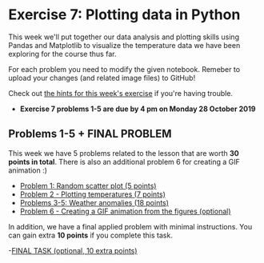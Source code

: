 # Exercise 7: Plotting data in Python

This week we'll put together our data analysis and plotting skills using Pandas and Matplotlib to visualize the temperature data we have been exploring for the course thus far.

For each problem you need to modify the given notebook. Remeber to upload your changes (and related image files) to GitHub!

Check out [the hints for this week's exercise](https://geo-python.github.io/site/lessons/L7/exercise-7.html) if you're having trouble.

- **Exercise 7 problems 1-5 are due by 4 pm on Monday 28 October 2019**


## Problems 1-5 + FINAL PROBLEM

This week we have 5 problems related to the lesson that are worth **30 points in total**. There is also an additional problem 6 for creating a GIF animation :) 

 - [Problem 1: Random scatter plot (5 points)](Exercise-7-problem-1.ipynb)
 - [Problem 2 - Plotting temperatures (7 points)](Exercise-7-problem-2.ipynb)
 - [Problems 3-5: Weather anomalies (18 points)](Exercise-7-problem-3-5.ipynb)
 - [Problem 6 - Creating a GIF animation from the figures (optional)](Exercise-7-problem-6.ipynb)
 
 In addition, we have a final applied problem with minimal instructions. You can gain extra **10 points** if you complete this task. 
 
 -[FINAL TASK (optional, 10 extra points)](geo-python-final-problem.ipynb)